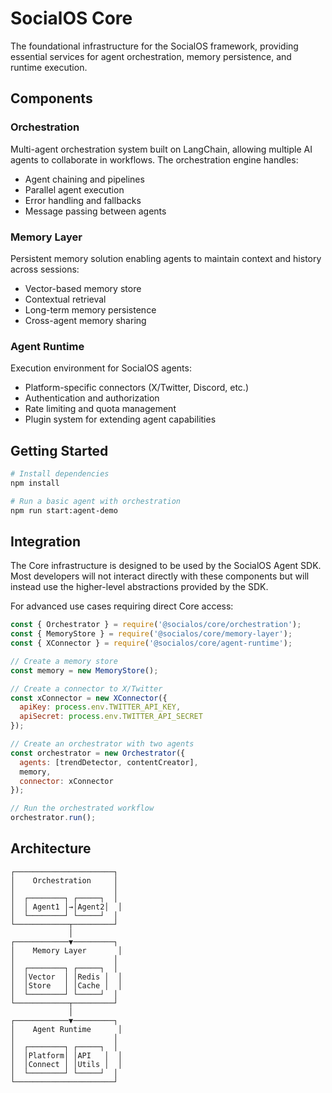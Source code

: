 # SocialOS Core

The foundational infrastructure for the SocialOS framework, providing essential services for agent orchestration, memory persistence, and runtime execution.

## Components

### Orchestration

Multi-agent orchestration system built on LangChain, allowing multiple AI agents to collaborate in workflows. The orchestration engine handles:

- Agent chaining and pipelines
- Parallel agent execution
- Error handling and fallbacks
- Message passing between agents

### Memory Layer

Persistent memory solution enabling agents to maintain context and history across sessions:

- Vector-based memory store
- Contextual retrieval
- Long-term memory persistence
- Cross-agent memory sharing

### Agent Runtime

Execution environment for SocialOS agents:

- Platform-specific connectors (X/Twitter, Discord, etc.)
- Authentication and authorization
- Rate limiting and quota management
- Plugin system for extending agent capabilities

## Getting Started

```bash
# Install dependencies
npm install

# Run a basic agent with orchestration
npm run start:agent-demo
```

## Integration

The Core infrastructure is designed to be used by the SocialOS Agent SDK. Most developers will not interact directly with these components but will instead use the higher-level abstractions provided by the SDK.

For advanced use cases requiring direct Core access:

```javascript
const { Orchestrator } = require('@socialos/core/orchestration');
const { MemoryStore } = require('@socialos/core/memory-layer');
const { XConnector } = require('@socialos/core/agent-runtime');

// Create a memory store
const memory = new MemoryStore();

// Create a connector to X/Twitter
const xConnector = new XConnector({
  apiKey: process.env.TWITTER_API_KEY,
  apiSecret: process.env.TWITTER_API_SECRET
});

// Create an orchestrator with two agents
const orchestrator = new Orchestrator({
  agents: [trendDetector, contentCreator],
  memory,
  connector: xConnector
});

// Run the orchestrated workflow
orchestrator.run();
```

## Architecture

```
┌──────────────────────┐
│    Orchestration     │
│                      │
│  ┌────────┐ ┌─────┐  │
│  │ Agent1 │→│Agent2│  │
│  └────────┘ └─────┘  │
└────────────┬─────────┘
             │
┌────────────▼─────────┐
│    Memory Layer       │
│                      │
│  ┌────────┐ ┌─────┐  │
│  │Vector  │ │Redis │  │
│  │Store   │ │Cache │  │
│  └────────┘ └─────┘  │
└────────────┬─────────┘
             │
┌────────────▼─────────┐
│    Agent Runtime      │
│                      │
│  ┌────────┐ ┌─────┐  │
│  │Platform│ │API   │  │
│  │Connect │ │Utils │  │
│  └────────┘ └─────┘  │
└──────────────────────┘
```
